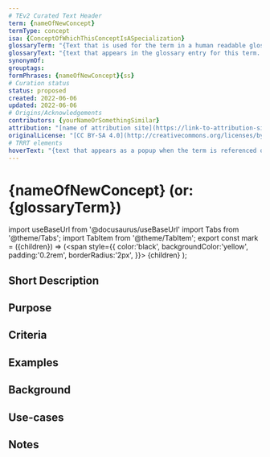 ```yaml
---
# TEv2 Curated Text Header
term: {nameOfNewConcept}
termType: concept
isa: {ConceptOfWhichThisConceptIsASpecialization}
glossaryTerm: "{Text that is used for the term in a human readable glossary.}"
glossaryText: "{text that appears in the glossary entry for this term. It may contain [termRefs](@)}."
synonymOf:
grouptags:
formPhrases: {nameOfNewConcept}{ss}
# Curation status
status: proposed
created: 2022-06-06
updated: 2022-06-06
# Origins/Acknowledgements
contributors: {yourNameOrSomethingSimilar}
attribution: "[name of attribution site](https://link-to-attribution-site)"
originalLicense: "[CC BY-SA 4.0](http://creativecommons.org/licenses/by-sa/4.0/?ref=chooser-v1)"
# TRRT elements
hoverText: "{text that appears as a popup when the term is referenced on a website}"
---
```


# {nameOfNewConcept} (or: {glossaryTerm})

import useBaseUrl from '@docusaurus/useBaseUrl'
import Tabs from '@theme/Tabs';
import TabItem from '@theme/TabItem';
export const mark = ({children}) => (<span style={{ color:'black', backgroundColor:'yellow', padding:'0.2rem', borderRadius:'2px', }}> {children} </span> );

<!--A concept tries to capture the idea behind a classification of entities, allowing us to reason about everything in the class as if it were one thing. This file specifies the idea(s) that, within the scope of `<existing-scopeID>` will be referred to using `<New Term>`.-->

## Short Description
<!-- in 1-3 sentences that describe the concept to a layperson with reasonable accuracy. The first sentence should preferably be the criterion, but if that becomes too cumbersome, make it a bit simpler. You may add a very limited number of paragraphs for the most obvious things that readers would be looking for -->

## Purpose
<!--Describe why the concept is needed. What purposes does it serve? What can you do with it that you cannot do (as well) without it? What objectives does it help realize? Why is this concept relevant within its scope of definition?-->

## Criteria
<!--REQUIRED--How is this concept different from related ideas? What are essential characteristics that must be true? This is where you specify the [intensional definition](https://en.wikipedia.org/wiki/Extensional_and_intensional_definitions) of the concept, i.e. the necessary and sufficient conditions for when the term should be used. This makes that the concept becomes crystal clear. In the case of nouns, this is equivalent to specifying the properties that an object needs to have in order to be counted as a referent of the term.-->

## Examples
<!--Provide a few sentences in which you give examples that obviously qualify as instances of `<New Term>`, and that do NOT obviously qualify. Also, provide examples that are not (so) obvious, but help users to better understand its intension.-->

## Background
<!--Mention and link to the patterns in which this concept plays a (significant) role (possibly explaining the reason/purpose if appropriate), e.g.: The [terminology pattern](@) provides an overview of how this concept fits in with related concepts.-->

## Use-cases
<!--This (optional) section specifies an (optional) introductory paragraph, and a level-3 (i.e. `###`) subsection for every use case it describes. Every such use-case SHOULD
- describe the situation/context of the use-case;
- show how to apply `<New Term>` to/in that situation;
- shows the relevance of having `<New Term>` for the use-case as opposed to not having it.-->

## Notes
<!--This (optional) section is the place to put anything for which there is no other good place to put it.-->

<!--
---
### Footnotes

[//]: # This (optional) section contains any footnotes that may have been specified in the text above.

[^1]: the text for footnote [^1] goes here.

-->